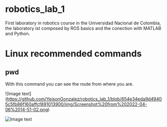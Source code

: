 # robotics_lab_1
First laboratory in robotics course in the Universidad Nacional de Colombia, the laboratory ist composed by ROS basics and the conection with MATLAB and Python.
# Linux recommended commands

## pwd
With this command you can see the route from where you are.

![Image text] (https://github.com/YeisonGonzalez/robotics_lab_1/blob/654e34eda9d49405c5fb86f160affcf891013900/img/Screenshot%20from%202022-04-06%2014-51-02.png)



![Image text](https://github.com/zzuljs/CppLearning/blob/master/CppLearning/raw/master/Itachi.jpg)
